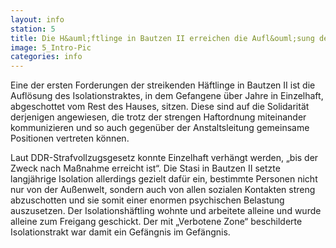 ```yaml
---
layout: info
station: 5
title: Die H&auml;ftlinge in Bautzen II erreichen die Aufl&ouml;sung des Isolationstraktes
image: 5_Intro-Pic
categories: info
---
```

Eine der ersten Forderungen der streikenden H&auml;ftlinge in Bautzen II ist die Aufl&ouml;sung des Isolationstraktes, in dem Gefangene &uuml;ber Jahre in Einzelhaft, abgeschottet vom Rest des Hauses, sitzen. Diese sind auf die Solidarit&auml;t derjenigen angewiesen, die trotz der strengen Haftordnung miteinander kommunizieren und so auch gegen&uuml;ber der Anstaltsleitung gemeinsame Positionen vertreten k&ouml;nnen.

Laut DDR-Strafvollzugsgesetz konnte Einzelhaft verh&auml;ngt werden, &#8222;bis der Zweck nach Ma&szlig;nahme erreicht ist&ldquo;. Die Stasi in Bautzen II setzte langj&auml;hrige Isolation allerdings gezielt daf&uuml;r ein, bestimmte Personen nicht nur von der Au&szlig;enwelt, sondern auch von allen sozialen Kontakten streng abzuschotten und sie somit einer enormen psychischen Belastung auszusetzen. Der Isolationsh&auml;ftling wohnte und arbeitete alleine und wurde alleine zum Freigang geschickt. Der mit &#8222;Verbotene Zone&ldquo; beschilderte Isolationstrakt war damit ein Gef&auml;ngnis im Gef&auml;ngnis.